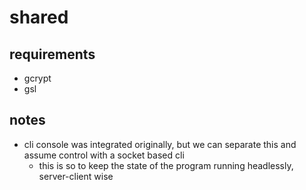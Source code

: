 # shared

## requirements

- gcrypt
- gsl

## notes

- cli console was integrated originally, but we can separate this and assume control with a socket based cli
  - this is so to keep the state of the program running headlessly, server-client wise
